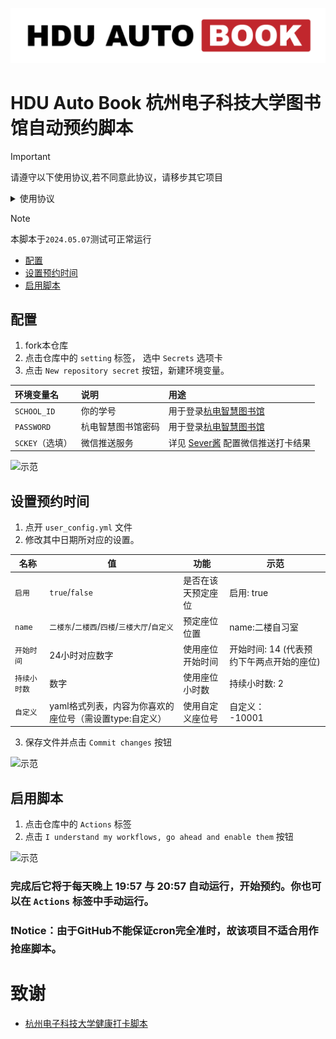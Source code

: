 ![logo](./docs/logo.png)
# HDU Auto Book 杭州电子科技大学图书馆自动预约脚本

> [!IMPORTANT]
> 请遵守以下使用协议,若不同意此协议，请移步其它项目
> <details> <summary> 使用协议 </summary>
>
>  - 请合理使用此脚本，切勿占用公共资源，做出诸如预约但不去签到使用的行为。
>  - 本项目仅供学术交流使用，作者不对任何因使用本脚本造成的后果负责,包括但不仅限于由滥用脚本导致的封号，账号被锁定等。
>  - 本项目将停止维护并将被移除，当发生以下情况之一:
>    - 本项目被杭电图书馆或校方要求删除
>    - 作者发现本项目影响到了杭电图书馆正常的预约服务
>    - 作者发现本项目被滥用或有其他不妥之处
> - 当本项目被移除后，请各位使用者自觉停止使用fork的代码，以免造成不必要的麻烦。
> </details>


> [!NOTE]
> 本脚本于`2024.05.07`测试可正常运行

- [配置](#配置)
- [设置预约时间](#设置预约时间设置预约时间)
- [启用脚本](#启用脚本)

## 配置
 1. fork本仓库
 2. 点击仓库中的 `setting` 标签， 选中 `Secrets` 选项卡
 3. 点击 `New repository secret` 按钮，新建环境变量。

   | 环境变量名| 说明        | 用途                                              |
   |:----------|:------------------------------------------------|:--------------|
   | `SCHOOL_ID` | 你的学号      | 用于登录[杭电智慧图书馆](https://hdu.huitu.zhishulib.com/) |
   | `PASSWORD` | 杭电智慧图书馆密码 | 用于登录[杭电智慧图书馆](https://hdu.huitu.zhishulib.com/) |
   | `SCKEY`（选填） | 微信推送服务    | 详见 [Sever酱](https://sct.ftqq.com/) 配置微信推送打卡结果   |

![示范](docs/img1.png)

## 设置预约时间
 1. 点开 `user_config.yml` 文件
 2. 修改其中日期所对应的设置。

 | 名称      | 值                                | 功能        | 示范                       |
|---------|----------------------------------|-----------|--------------------------|
| `启用`    | `true`/`false`                   | 是否在该天预定座位 | 启用: true                 |
| `name`  | `二楼东`/`二楼西`/`四楼`/`三楼大厅`/`自定义`            | 预定座位位置    | name:二楼自习室               |
| `开始时间`  | 24小时对应数字                         | 使用座位开始时间  | 开始时间: 14 (代表预约下午两点开始的座位) |
| `持续小时数` | 数字                               | 使用座位小时数   | 持续小时数: 2                 |
| `自定义`   | yaml格式列表，内容为你喜欢的座位号（需设置type:自定义） | 使用自定义座位号  | 自定义：<br>  -10001         |

 3. 保存文件并点击 `Commit changes` 按钮

![示范](docs/img2.png)

## 启用脚本
 1. 点击仓库中的 `Actions` 标签
 2. 点击 `I understand my workflows, go ahead and enable them` 按钮

![示范](docs/img3.png)

### 完成后它将于每天晚上 19:57 与 20:57 自动运行，开始预约。你也可以在 `Actions` 标签中手动运行。

### ❗Notice：由于GitHub不能保证cron完全准时，故该项目不适合用作抢座脚本。

# 致谢
- [杭州电子科技大学健康打卡脚本](https://github.com/YeQiuO/HDU_AUTO_PUNCH)
